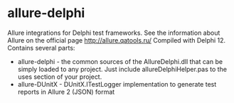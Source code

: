 # allure-delphi
Allure integrations for Delphi test frameworks.
See the information about Allure on the official page http://allure.qatools.ru/
Compiled with Delphi 12.
Contains several parts:
- allure-delphi - the common sources of the AllureDelphi.dll that can be simply loaded to any project. Just include allureDelphiHelper.pas to the uses section of your project.
- allure-DUnitX - DUnitX.ITestLogger implementation to generate test reports in Allure 2 (JSON) format
